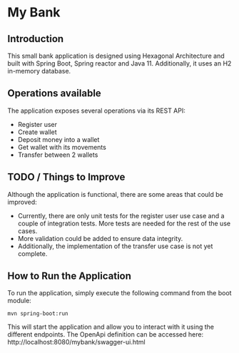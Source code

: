 # My Bank

## Introduction
This small bank application is designed using Hexagonal Architecture and built with Spring Boot, Spring reactor and Java 11. Additionally, it uses an H2 in-memory database.

## Operations available
The application exposes several operations via its REST API:
* Register user
* Create wallet
* Deposit money into a wallet
* Get wallet with its movements
* Transfer between 2 wallets

## TODO / Things to Improve
Although the application is functional, there are some areas that could be improved:
* Currently, there are only unit tests for the register user use case and a couple of integration tests. More tests are needed for the rest of the use cases.
* More validation could be added to ensure data integrity.
* Additionally, the implementation of the transfer use case is not yet complete.

## How to Run the Application
To run the application, simply execute the following command from the boot module:

```
mvn spring-boot:run
```

This will start the application and allow you to interact with it using the different endpoints.
The OpenApi definition can be accessed here:
http://localhost:8080/mybank/swagger-ui.html




